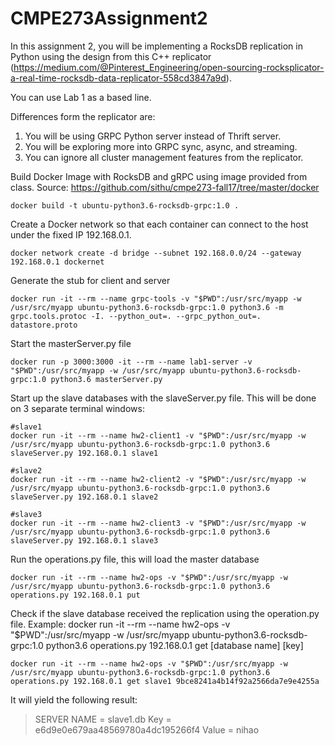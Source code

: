 # CMPE273Assignment2
In this assignment 2, you will be implementing a RocksDB replication in Python using the design from this C++ replicator (https://medium.com/@Pinterest_Engineering/open-sourcing-rocksplicator-a-real-time-rocksdb-data-replicator-558cd3847a9d). 

You can use Lab 1 as a based line.

Differences form the replicator are:

 1. You will be using GRPC Python server instead of Thrift server.
 2. You will be exploring more into GRPC sync, async, and streaming.
 3. You can ignore all cluster management features from the replicator.


Build Docker Image with RocksDB and gRPC using image provided from class.
Source: https://github.com/sithu/cmpe273-fall17/tree/master/docker

    docker build -t ubuntu-python3.6-rocksdb-grpc:1.0 .

Create a Docker network so that each container can connect to the host under the fixed IP 192.168.0.1.

    docker network create -d bridge --subnet 192.168.0.0/24 --gateway 192.168.0.1 dockernet

Generate the stub for client and server

    docker run -it --rm --name grpc-tools -v "$PWD":/usr/src/myapp -w /usr/src/myapp ubuntu-python3.6-rocksdb-grpc:1.0 python3.6 -m grpc.tools.protoc -I. --python_out=. --grpc_python_out=. datastore.proto

Start the masterServer.py file

    docker run -p 3000:3000 -it --rm --name lab1-server -v "$PWD":/usr/src/myapp -w /usr/src/myapp ubuntu-python3.6-rocksdb-grpc:1.0 python3.6 masterServer.py

Start up the slave databases with the slaveServer.py file. This will be done on 3 separate terminal windows:


    #slave1
    docker run -it --rm --name hw2-client1 -v "$PWD":/usr/src/myapp -w /usr/src/myapp ubuntu-python3.6-rocksdb-grpc:1.0 python3.6 slaveServer.py 192.168.0.1 slave1

    #slave2
    docker run -it --rm --name hw2-client2 -v "$PWD":/usr/src/myapp -w /usr/src/myapp ubuntu-python3.6-rocksdb-grpc:1.0 python3.6 slaveServer.py 192.168.0.1 slave2

    #slave3
    docker run -it --rm --name hw2-client3 -v "$PWD":/usr/src/myapp -w /usr/src/myapp ubuntu-python3.6-rocksdb-grpc:1.0 python3.6 slaveServer.py 192.168.0.1 slave3

Run the operations.py file, this will load the master database

    docker run -it --rm --name hw2-ops -v "$PWD":/usr/src/myapp -w /usr/src/myapp ubuntu-python3.6-rocksdb-grpc:1.0 python3.6 operations.py 192.168.0.1 put

Check if the slave database received the replication using the operation.py file.
Example: docker run -it --rm --name hw2-ops -v "$PWD":/usr/src/myapp -w /usr/src/myapp ubuntu-python3.6-rocksdb-grpc:1.0 python3.6 operations.py 192.168.0.1 get [database name] [key]


    docker run -it --rm --name hw2-ops -v "$PWD":/usr/src/myapp -w /usr/src/myapp ubuntu-python3.6-rocksdb-grpc:1.0 python3.6 operations.py 192.168.0.1 get slave1 9bce8241a4b14f92a2566da7e9e4255a


It will yield the following result:

> SERVER NAME =        slave1.db
> Key =                e6d9e0e679aa48569780a4dc195266f4
> Value =              nihao

